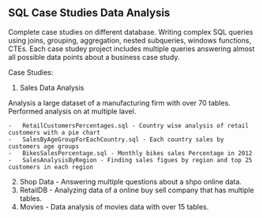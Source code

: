 ## SQL Case Studies Data Analysis 

Complete case studies on different database. Writing complex SQL queries using  joins, grouping, aggregation, nested subqueries, windows functions, CTEs. Each case studey project includes multiple queries answering almost all possible data points about a business case study.   


Case Studies:

1. Sales Data Analysis

Analysis a large dataset of a manufacturing firm with over 70 tables. Performed analysis on at multiple lavel. 

	-	RetailCustomersPercentages.sql - Country wise analysis of retail customers with a pie chart
	-	SalesByAgeGroupForEachCountry.sql - Each country sales by customers age groups
	-	BikesSalesPercentage.sql - Monthly bikes sales Percentage in 2012
	-	SalesAnalysisByRegion - Finding sales figues by region and top 25 customers in each region
	
2. Shop Data - Answering multiple questions about a shpo online data. 
3. RetailDB - Analyzing data of a online buy sell company that has multiple tables.
4. Movies -  Data analysis of movies data with over 15 tables.

	
	
